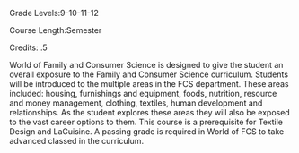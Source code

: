 Grade Levels:9-10-11-12

Course Length:Semester

Credits: .5

World of Family and Consumer Science is designed to give the student an overall exposure to the Family and Consumer Science curriculum. Students will be introduced to the multiple areas in the FCS department. These areas included: housing, furnishings and equipment, foods, nutrition, resource and money management, clothing, textiles, human development and relationships. As the student explores these areas they will also be exposed to the vast career options to them. This course is a prerequisite for Textile Design and LaCuisine. A passing grade is required in World of FCS to take advanced classed in the curriculum.